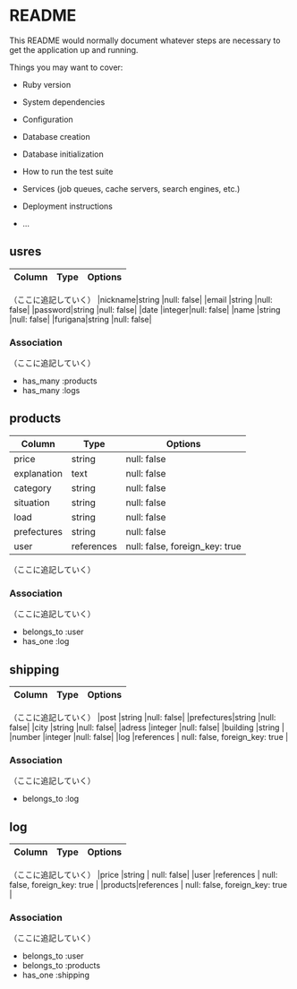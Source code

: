 # README

This README would normally document whatever steps are necessary to get the
application up and running.

Things you may want to cover:

* Ruby version

* System dependencies

* Configuration

* Database creation

* Database initialization

* How to run the test suite

* Services (job queues, cache servers, search engines, etc.)

* Deployment instructions

* ...
## usres

|Column|Type|Options|
|------|----|-------|
（ここに追記していく）
|nickname|string |null: false|
|email   |string |null: false|
|password|string |null: false|
|date    |integer|null: false|
|name    |string |null: false|
|furigana|string |null: false|


### Association
（ここに追記していく）
- has_many :products
- has_many :logs

## products

|Column|Type|Options|
|------|----|-------|
|price      |string     |null: false|
|explanation|text       |null: false|
|category   |string     |null: false|
|situation  |string     |null: false|
|load       |string     |null: false|
|prefectures|string     |null: false|
|user       |references | null: false, foreign_key: true |


（ここに追記していく）


### Association
（ここに追記していく）
- belongs_to :user
- has_one :log


## shipping

|Column|Type|Options|
|------|----|-------|
（ここに追記していく）
|post       |string     |null: false|
|prefectures|string     |null: false|
|city       |string     |null: false|
|adress     |integer    |null: false|
|building   |string     |
|number     |integer    |null: false|
|log        |references | null: false, foreign_key: true |


### Association
（ここに追記していく）
- belongs_to :log

## log

|Column|Type|Options|
|------|----|-------|
（ここに追記していく）
|price   |string     | null: false|
|user    |references | null: false, foreign_key: true |
|products|references | null: false, foreign_key: true |

### Association
（ここに追記していく）
- belongs_to :user
- belongs_to :products
- has_one :shipping
